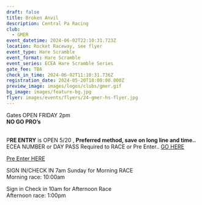 ```yaml
---
draft: false
title: Broken Anvil
description: Central Pa Racing
club:
  - GMER
event_datetime: 2024-06-02T22:10:31.723Z
location: Rocket Raceway, see flyer
event_type: Hare Scramble
event_format: Hare Scramble
event_series: ECEA Hare Scramble Series
gate_fee: TBA
check_in_time: 2024-06-02T11:10:31.736Z
registration_date: 2024-05-20T18:00:00.000Z
preview_image: images/logos/clubs/gmer.gif
bg_image: images/feature-bg.jpg
flyer: images/events/flyers/24-gmer-hs-flyer.jpg
---
```

Gates OPEN FRIDAY 2pm\
**NO GO PRO’s**

\
P**RE ENTRY** is OPEN 5/20 , **Preferred method, save on long line and time..**\
ECEA NUMBER or DAY PASS Required to RACE or Pre Enter.. [GO HERE](https://www.moto-tally.com/ECEA/ECEA/SeriesRegistration.aspx)

[Pre Enter HERE](https://www.moto-tally.com/ECEA/ECEA/PreEntry.aspx)

SIGN IN/CHECK IN 7am Sunday for Morning RACE\
Morning race: 10:00am

Sign in Check in 10am for Afternoon Race\
Afternoon race: 1:00pm